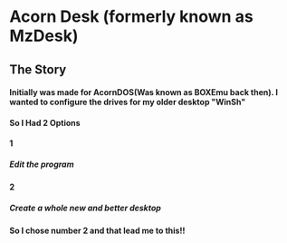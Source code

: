 # Acorn Desk (formerly known as MzDesk)
## The Story
#### Initially was made for AcornDOS(Was known as BOXEmu back then). I wanted to configure the drives for my older desktop "WinSh"
#### So I Had 2 Options
#### 1
##### Edit the program
#### 2
##### Create a whole new and better desktop
#### So I chose number 2 and that lead me to this!!
